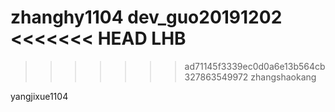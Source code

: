 zhanghy1104
dev_guo20191202
<<<<<<< HEAD
LHB
=======

>>>>>>> ad71145f3339ec0d0a6e13b564cb327863549972
zhangshaokang

yangjixue1104
